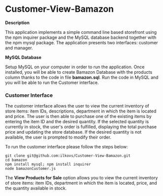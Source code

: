 # Customer-View-Bamazon

**Description**

This application implements a simple command line based storefront using the npm inquirer package and the MySQL database backend together with the npm mysql package. The application presents two interfaces: customer and manager.

**MySQL Database**

Setup MySQL on your computer in order to run the application. Once installed, you will be able to create Bamazon Database with the products column thanks to the code in file **bamazon.sql**. Run the code in MySQL and you will be able to run the Customer interface.

### Customer Interface

The customer interface allows the user to view the current inventory of store items: item IDs, descriptions, department in which the item is located and price. The user is then able to purchase one of the existing items by entering the item ID and the desired quantity. If the selected quantity is currently in stock, the user's order is fulfilled, displaying the total purchase price and updating the store database. If the desired quantity is not available, the user is prompted to modify their order.

To run the customer interface please follow the steps below:

	git clone git@github.com:ilkovs/Customer-View-Bamazon.git
	cd bamazon
	npm install mysql; npm install inquirer
	node bamazonCustomer.js
  
  The **View Products for Sale** option allows you to view the current inventory of store items: item IDs, department in which the item is located, price, and the quantity available in stock.
